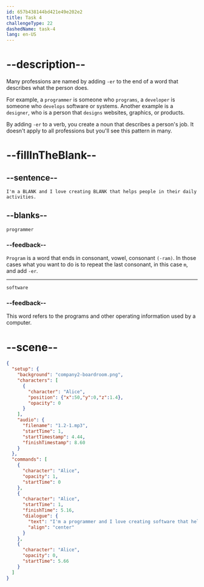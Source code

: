 ```yaml
---
id: 657b438144bd421e49e202e2
title: Task 4
challengeType: 22
dashedName: task-4
lang: en-US
---
```


<!--
AUDIO REFERENCE:
Alice: I'm a programmer and I love creating software that helps people in their daily activities.
-->

# --description--

Many professions are named by adding `-er` to the end of a word that describes what the person does. 

For example, a `programmer` is someone who `programs`, a `developer` is someone who `develops` software or systems. Another example is a `designer`, who is a person that `designs` websites, graphics, or products. 

By adding `-er` to a verb, you create a noun that describes a person's job. It doesn't apply to all professions but you'll see this pattern in many.

# --fillInTheBlank--

## --sentence--

`I'm a BLANK and I love creating BLANK that helps people in their daily activities.`

## --blanks--

`programmer`

### --feedback--

`Program` is a word that ends in consonant, vowel, consonant `(-ram)`. In those cases what you want to do is to repeat the last consonant, in this case `m`, and add `-er`.

---

`software`

### --feedback--

This word refers to the programs and other operating information used by a computer.

# --scene--

```json
{
  "setup": {
    "background": "company2-boardroom.png",
    "characters": [
      {
        "character": "Alice",
        "position": {"x":50,"y":0,"z":1.4},
        "opacity": 0
      }
    ],
    "audio": {
      "filename": "1.2-1.mp3",
      "startTime": 1,
      "startTimestamp": 4.44,
      "finishTimestamp": 8.60
    }
  },
  "commands": [
    {
      "character": "Alice",
      "opacity": 1,
      "startTime": 0
    },
    {
      "character": "Alice",
      "startTime": 1,
      "finishTime": 5.16,
      "dialogue": {
        "text": "I'm a programmer and I love creating software that helps people in their daily activities.",
        "align": "center"
      }
    },
    {
      "character": "Alice",
      "opacity": 0,
      "startTime": 5.66
    }
  ]
}
```
